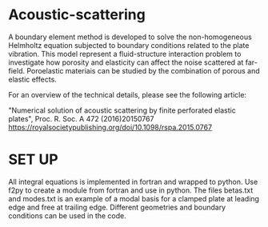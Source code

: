 # Acoustic-scattering

A boundary element method is developed to solve the non-homogeneous Helmholtz equation subjected to boundary conditions related to the plate vibration. This model represent a fluid-structure interaction problem to investigate how porosity and elasticity can affect the noise scattered at far-field. Poroelastic materiais can be studied by the combination of porous and elastic effects.

For an overview of the technical details, please see the following article:

"Numerical solution of acoustic scattering by finite perforated elastic plates", Proc. R. Soc. A 472 (2016)20150767 
https://royalsocietypublishing.org/doi/10.1098/rspa.2015.0767

# SET UP

All integral equations is implemented in fortran and wrapped to python. Use f2py to create a module from fortran and use in python.
The files betas.txt and modes.txt is an example of a modal basis for a clamped plate at leading edge and free at trailing edge. Different geometries and boundary conditions can be used in the code.
